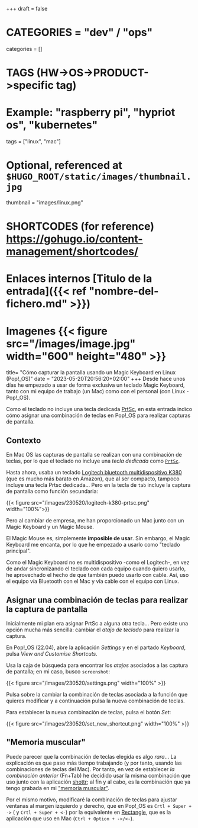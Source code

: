 +++
draft = false

# CATEGORIES = "dev" / "ops"
categories = []
# TAGS (HW->OS->PRODUCT->specific tag)
# Example: "raspberry pi", "hypriot os", "kubernetes"

tags = ["linux", "mac"]

# Optional, referenced at `$HUGO_ROOT/static/images/thumbnail.jpg`
thumbnail = "images/linux.png"

# SHORTCODES (for reference) https://gohugo.io/content-management/shortcodes/

# Enlaces internos  [Titulo de la entrada]({{< ref "nombre-del-fichero.md" >}})
# Imagenes          {{< figure src="/images/image.jpg" width="600" height="480" >}}

title=  "Cómo capturar la pantalla usando un Magic Keyboard en Linux (Pop!_OS)"
date = "2023-05-20T20:56:20+02:00"
+++
Desde hace unos días he empezado a usar de forma exclusiva un teclado Magic Keyboard, tanto con mi equipo de trabajo (un Mac) como con el personal (con Linux - Pop!_OS).

Como el teclado no incluye una tecla dedicada [PrtSc](https://en.wikipedia.org/wiki/Print_Screen), en esta entrada indico cómo asignar una combinación de teclas en Pop!_OS para realizar capturas de pantalla.
<!--more-->

## Contexto

En Mac OS las capturas de pantalla se realizan con una combinación de teclas, por lo que el teclado no incluye una *tecla dedicada* como [`PrtSc`](https://en.wikipedia.org/wiki/Print_Screen).

Hasta ahora, usaba un teclado [Logitech bluetooth multidispositivo K380](https://www.logitech.com/es-es/products/keyboards/k380-multi-device.920-007576.html) (que es mucho más barato en Amazon), que al ser compacto, tampoco incluye una tecla Prtsc dedicada... Pero en la tecla de `tab` incluye la captura de pantalla como función secundaria:

{{< figure src="/images/230520/logitech-k380-prtsc.png" width="100%">}}

Pero al cambiar de empresa, me han proporcionado un Mac junto con un Magic Keyboard y un Magic Mouse.

El Magic Mouse es, simplemente **imposible de usar**. Sin embargo, el Magic Keyboard me encanta, por lo que he empezado a usarlo como "teclado principal".

Como el Magic Keyboard no es multidispositivo -como el Logitech-, en vez de andar sincronizando el teclado con cada equipo cuando quiero usarlo, he aprovechado el hecho de que también puedo usarlo con cable. Así, uso el equipo vía Bluetooth con el Mac y vía cable con el equipo con Linux.

## Asignar una combinación de teclas para realizar la captura de pantalla

Inicialmente mi plan era asignar PrtSc a alguna otra tecla... Pero existe una opción mucha más sencilla: cambiar el *atajo de teclado* para realizar la captura.

En Pop!_OS (22.04), abre la aplicación *Settings* y en el partado *Keyboard*, pulsa *View and Customise Shortcuts*.

Usa la caja de búsqueda para encontrar los *atajos* asociados a las captura de pantalla; en mi caso, busco `screenshot`:

{{< figure src="/images/230520/settings.png" width="100%" >}}

Pulsa sobre la cambiar la combinación de teclas asociada a la función que quieres modificar y a continuación pulsa la nueva combinación de teclas.

Para establecer la nueva combinación de teclas, pulsa el botón *Set*:

{{< figure src="/images/230520/set_new_shortcut.png" width="100%" >}}

## "Memoria muscular"

Puede parecer que la combinación de teclas elegida es algo *rara*... La explicación es que paso más tiempo trabajando (y por tanto, usando las combinaciones de teclas del Mac). Por tanto, en vez de establecer *la combinación anterior* (Fn+Tab) he decidido usar la misma combinación que uso junto con la aplicación [shottr](https://shottr.cc/); al fin y al cabo, es la combinación que ya tengo grabada en mi ["memoria muscular"](https://en.wikipedia.org/wiki/Muscle_memory).

Por el mismo motivo, modificaré la combinación de teclas para ajustar ventanas al margen izquierdo y derecho, que en Pop!_OS es `Crtl + Super + ->` ( y `Crtl + Super + <-`) por la equivalente en [Rectangle](https://rectangleapp.com/), que es la aplicación que uso en Mac (`Ctrl + Option + ->/<-`).
